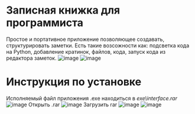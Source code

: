 # Записная книжка для программиста
Простое и портативное приложение позволяющее создавать, структурировать заметки. Есть такие возсожности как: подсветка кода на Python, добавление кратинок, файлов, кода, запуск кода из редактора заметок.
![image](https://github.com/user-attachments/assets/082c3426-bc28-49fe-bc57-8846bf459315)
![image](https://github.com/user-attachments/assets/8e03480e-897e-4aa7-844b-8306dd30a619)
# Инструкция по установке
Исполняемый файл приложения .exe находиться в *exe\interface.rar*
![image](https://github.com/user-attachments/assets/eed3f680-94c7-4ea8-839c-239d73ef2a78)
Открыть .rar
![image](https://github.com/user-attachments/assets/44080d0b-927b-4298-a0fd-06df5b225923)
Загрузить rar
![image](https://github.com/user-attachments/assets/ef0cebe0-7a5b-4f21-a0e6-2771b1926d9e)
![image](https://github.com/user-attachments/assets/7396bb28-dd78-46ea-9ad2-f0c29946e677)





